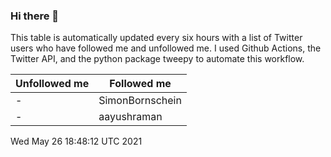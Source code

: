### Hi there 👋

This table is automatically updated every six hours with a list of Twitter users who have followed me and unfollowed me. I used Github Actions, the Twitter API, and the python package tweepy to automate this workflow.

| Unfollowed me |  Followed me |
| --- | --- |
|-|SimonBornschein|
|-|aayushraman|
Wed May 26 18:48:12 UTC 2021
